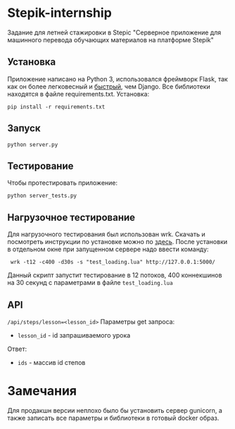 # Stepik-internship
Задание для летней стажировки в Stepic "Серверное приложение для машинного перевода обучающих материалов на платформе Stepik"

## Установка
Приложение написано на Python 3, использовался фреймворк Flask, так как он более легковесный и [быстрый](http://klen.github.io/py-frameworks-bench/), чем Django. Все библиотеки находятся в файле requirements.txt. Установка:
```
pip install -r requirements.txt
```

## Запуск
```
python server.py
```
## Тестирование
Чтобы протестировать  приложение:
```
python server_tests.py
```
## Нагрузочное тестирование
Для нагрузочного тестирования был использован wrk. Скачать и посмотреть инструкции по установке можно по [здесь](https://github.com/wg/wrk/wiki/Installing-Wrk-on-Linux). После установки в отдельном окне при запущенном сервере надо ввести команду:
```
 wrk -t12 -c400 -d30s -s "test_loading.lua" http://127.0.0.1:5000/
```
Данный скрипт запустит тестирование в 12 потоков, 400 коннекшинов на 30 секунд с параметрами в файле `test_loading.lua`
## API
`/api/steps/lesson=<lesson_id>`
Параметры get запроса:

* `lesson_id` - id запрашиваемого урока

Ответ:

* `ids` - массив id степов

# Замечания
Для продакшн версии неплохо было бы установить сервер gunicorn, а также записать все параметры и библиотеки в готовый docker образ.
